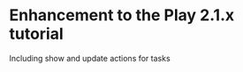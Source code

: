 Enhancement to the Play 2.1.x tutorial
=======================================

Including show and update actions for tasks

